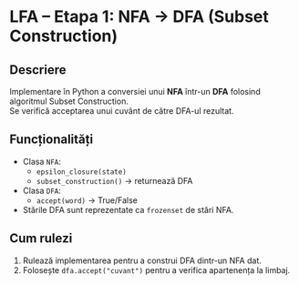 # LFA – Etapa 1: NFA → DFA (Subset Construction)

## Descriere
Implementare în Python a conversiei unui **NFA** într-un **DFA** folosind algoritmul Subset Construction.  
Se verifică acceptarea unui cuvânt de către DFA-ul rezultat.

## Funcționalități
- Clasa `NFA`: 
  - `epsilon_closure(state)`
  - `subset_construction()` → returnează DFA
- Clasa `DFA`: 
  - `accept(word)` → True/False
- Stările DFA sunt reprezentate ca `frozenset` de stări NFA.

## Cum rulezi
1. Rulează implementarea pentru a construi DFA dintr-un NFA dat.  
2. Folosește `dfa.accept("cuvant")` pentru a verifica apartenența la limbaj.
